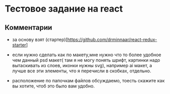 # Тестовое задание на react 

## Комментарии

* за основу взят (стартер)[https://github.com/drminnaar/react-redux-starter]
* если нужно сделать как по макету,мне нужно что то более удобное чем данный psd макет(
  там я не могу понять шрифт, картинки надо вытаскивать из слоев, иконки нужны svg), 
  например ai макет, а лучше все эти элементы, что я перечисли в скобках, отдельно.


* расположение по папочкам файлов обсуждаемо, тоесть скажите как вы хотите, чтоб это было вам удобно.
